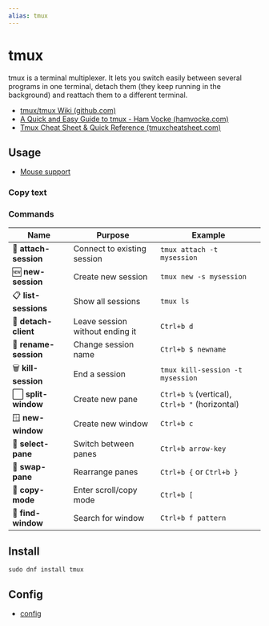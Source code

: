 ```yaml
---
alias: tmux
---
```

# tmux

tmux is a terminal multiplexer. It lets you switch easily between several programs in one terminal, detach them (they keep running in the background) and reattach them to a different terminal.

- [tmux/tmux Wiki (github.com)](https://github.com/tmux/tmux/wiki)
- [A Quick and Easy Guide to tmux - Ham Vocke (hamvocke.com)](https://hamvocke.com/blog/a-quick-and-easy-guide-to-tmux/)
- [Tmux Cheat Sheet & Quick Reference (tmuxcheatsheet.com)](https://tmuxcheatsheet.com/)

## Usage

- [Mouse support](Mouse%20support.md)

### Copy text


### Commands


| Name                  | Purpose                         | Example                                        |
| --------------------- | ------------------------------- | ---------------------------------------------- |
| 🔗 **attach-session** | Connect to existing session     | `tmux attach -t mysession`                     |
| 🆕 **new-session**    | Create new session              | `tmux new -s mysession`                        |
| 📋 **list-sessions**  | Show all sessions               | `tmux ls`                                      |
| 🚪 **detach-client**  | Leave session without ending it | `Ctrl+b d`                                     |
| 📝 **rename-session** | Change session name             | `Ctrl+b $ newname`                             |
| 🗑️ **kill-session**  | End a session                   | `tmux kill-session -t mysession`               |
| ⬜ **split-window**    | Create new pane                 | `Ctrl+b %` (vertical), `Ctrl+b "` (horizontal) |
| 🪟 **new-window**     | Create new window               | `Ctrl+b c`                                     |
| 📍 **select-pane**    | Switch between panes            | `Ctrl+b arrow-key`                             |
| 🔄 **swap-pane**      | Rearrange panes                 | `Ctrl+b {` or `Ctrl+b }`                       |
| 📜 **copy-mode**      | Enter scroll/copy mode          | `Ctrl+b [`                                     |
| 🔎 **find-window**    | Search for window               | `Ctrl+b f pattern`                             |

## Install

`sudo dnf install tmux`

## Config

- [config](config.md)